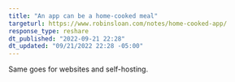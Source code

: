 ```yaml
---
title: "An app can be a home-cooked meal"
targeturl: https://www.robinsloan.com/notes/home-cooked-app/
response_type: reshare
dt_published: "2022-09-21 22:28"
dt_updated: "09/21/2022 22:28 -05:00"
---
```


Same goes for websites and self-hosting. 